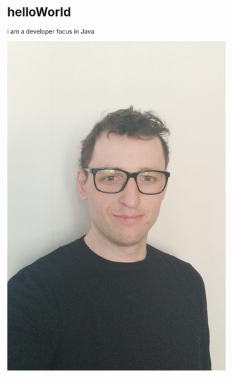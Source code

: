 # helloWorld

i am a developer focus in Java 


![headShot](https://github.com/carlo8767/helloWorld/blob/carlo8767-patch-1/HeadShot.png)

